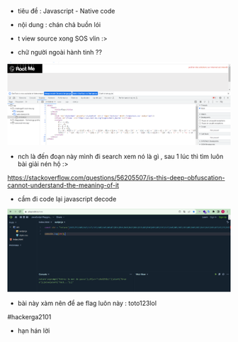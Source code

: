 - tiêu đề : Javascript - Native code
- nội dung : chán chả buồn lói 

- t view source xong SOS vlin :> 
- chữ người ngoài hành tinh ?? 

![Alt text](<../image-client/7.1.png>)

- nch là đến đoạn này mình đi search xem nó là gì , sau 1 lúc thì tìm luôn bài giải nén hộ :> 

https://stackoverflow.com/questions/56205507/is-this-deep-obfuscation-cannot-understand-the-meaning-of-it

- cầm đi code lại javascript decode 

![Alt text](<../image-client/7.2.png>)

- bài này xàm nên để ae flag luôn này : toto123lol

#hackerga2101

- hạn hán lời 